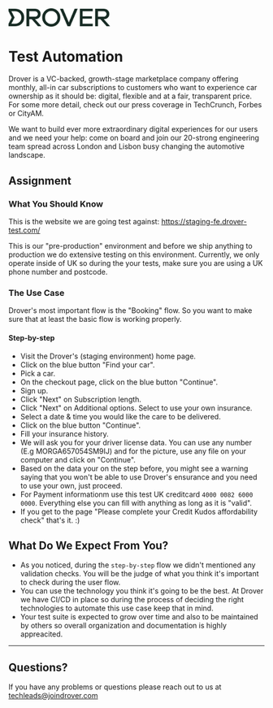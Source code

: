 <img src="./static/drover-logo.svg" width="200">

# Test Automation

Drover is a VC-backed, growth-stage marketplace company offering monthly, all-in car subscriptions to customers who want to experience car ownership as it should be: digital, flexible and at a fair, transparent price. For some more detail, check out our press coverage in TechCrunch, Forbes or CityAM.

We want to build ever more extraordinary digital experiences for our users and we need your help: come on board and join our 20-strong engineering team spread across London and Lisbon busy changing the automotive landscape.

## Assignment
### What You Should Know

This is the website we are going test against: https://staging-fe.drover-test.com/

This is our "pre-production" environment and before we ship anything to production we do extensive testing on this environment. Currently, we only operate inside of UK so during the your tests, make sure you are using a UK phone number and postcode.

### The Use Case

Drover's most important flow is the "Booking" flow. So you want to make sure that at least the basic flow is working properly.

#### Step-by-step
* Visit the Drover's (staging environment) home page.
* Click on the blue button "Find your car".
* Pick a car.
* On the checkout page, click on the blue button "Continue".
* Sign up.
* Click "Next" on Subscription length.
* Click "Next" on Additional options. Select to use your own insurance.
* Select a date & time you would like the care to be delivered.
* Click on the blue button "Continue".
* Fill your insurance history.
* We will ask you for your driver license data. You can use any number (E.g MORGA657054SM9IJ) and for the picture, use any file on your computer and click on "Continue".
* Based on the data your on the step before, you might see a warning saying that you won't be able to use Drover's ensurance and you need to use your own, just proceed.
* For Payment informationm use this test UK creditcard `4000 0082 6000 0000`. Everything else you can fill with anything as long as it is "valid".
* If you get to the page "Please complete your Credit Kudos affordability check" that's it. :)

## What Do We Expect From You?

* As you noticed, during the `step-by-step` flow we didn't mentioned any validation checks. You will be the judge of what you think it's important to check during the user flow.
* You can use the technology you think it's going to be the best. At Drover we have CI/CD in place so during the process of deciding the right technologies to automate this use case keep that in mind.
* Your test suite is expected to grow over time and also to be maintained by others so overall organization and documentation is highly appreacited.

------

## Questions?

If you have any problems or questions please reach out to us at techleads@joindrover.com

